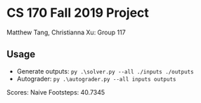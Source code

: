 # CS 170 Fall 2019 Project

Matthew Tang, Christianna Xu: Group 117

## Usage 
* Generate outputs: `py .\solver.py --all ./inputs ./outputs`
* Autograder: `py .\autograder.py --all inputs outputs`

Scores:
Naive Footsteps: 40.7345